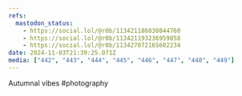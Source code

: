 ```yaml
---
refs:
  mastodon_status:
    - https://social.lol/@r0b/113421186830844760
    - https://social.lol/@r0b/113421193236959858
    - https://social.lol/@r0b/113427072165602234
date: 2024-11-03T21:39:25.071Z
media: ["442", "443", "444", "445", "446", "447", "448", "449"]
---
```



Autumnal vibes #photography
